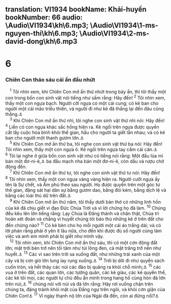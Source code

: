 translation: VI1934
bookName: Khải-huyền 
bookNumber: 66
audio: \Audio\VI1934\kh\6.mp3; \Audio\VI1934\1-ms-nguyen-thi\kh\6.mp3; \Audio\VI1934\2-ms-david-dong\kh\6.mp3
-------

<div class="title"><h1>6</h1><h3>Chiên Con tháo sáu cái ấn đầu nhứt</h3></div>
<span class="verse kh_6_1"> <sup>1</sup> Tôi nhìn xem, khi Chiên Con mở ấn thứ nhứt trong bảy ấn, thì tôi thấy một con trong bốn con sinh vật nói tiếng như sấm rằng: Hãy đến! </span>
<span class="verse kh_6_2"><sup>2</sup> Tôi nhìn xem, thấy một con ngựa bạch. Người cỡi ngựa có một cái cung; có kẻ ban cho người một cái mão triều thiên, và người đi như kẻ đã thắng lại đến đâu cũng thắng.<a data-toggle="tooltip" data-placement="bottom" title="Xa 1:8; 6:3,6">⚓</a><br/></span>
<span class="verse kh_6_3"> <sup>3</sup> Khi Chiên Con mở ấn thứ nhì, tôi nghe con sinh vật thứ nhì nói: Hãy đến! </span>
<span class="verse kh_6_4"><sup>4</sup> Liền có con ngựa khác sắc hồng hiện ra. Kẻ ngồi trên ngựa được quyền cất lấy cuộc hòa bình khỏi thế gian, hầu cho người ta giết lẫn nhau; và có kẻ ban cho người một thanh gươm lớn.<a data-toggle="tooltip" data-placement="bottom" title="Xa 1:8; 6:2">⚓</a><br/></span>
<span class="verse kh_6_5"> <sup>5</sup> Khi Chiên Con mở ấn thứ ba, tôi nghe con sinh vật thứ ba nói: Hãy đến! Tôi nhìn xem, thấy một con ngựa ô. Kẻ ngồi trên ngựa tay cầm cái cân.<a data-toggle="tooltip" data-placement="bottom" title="Xa 6:2,6">⚓</a></span>
<span class="verse kh_6_6"><sup>6</sup> Tôi lại nghe ở giữa bốn con sinh vật như có tiếng nói rằng: Một đấu lúa mì bán một đơ-ni-ê,<a data-toggle="tooltip" data-placement="bottom" title="Xem chú thích ở Mat 18:28">⚓</a> ba đấu mạch nha bán một đơ-ni-ê, còn dầu và rượu chớ động đến. <br/></span>
<span class="verse kh_6_7"> <sup>7</sup> Khi Chiên Con mở ấn thứ tư, tôi nghe con sinh vật thứ tư nói: Hãy đến! </span>
<span class="verse kh_6_8"><sup>8</sup> Tôi nhìn xem, thấy một con ngựa vàng vàng hiện ra. Người cưỡi ngựa ấy tên là Sự chết, và Âm phủ theo sau người. Họ được quyền trên một góc tư thế gian, đặng sát hại dân sự bằng gươm dao, bằng đói kém, bằng dịch lệ và bằng các loài thú dữ trên đất.<a data-toggle="tooltip" data-placement="bottom" title="Exe 14:21">⚓</a><br/></span>
<span class="verse kh_6_9"> <sup>9</sup> Khi Chiên Con mở ấn thứ năm, tôi thấy dưới bàn thờ có những linh hồn của kẻ đã chịu giết vì đạo Đức Chúa Trời và vì lời chứng họ đã làm. </span>
<span class="verse kh_6_10"><sup>10</sup> Chúng đều kêu lên lớn tiếng rằng: Lạy Chúa là Đấng thánh và chân thật, Chúa trì hoãn xét đoán và chẳng vì huyết chúng tôi báo thù những kẻ ở trên đất cho đến chừng nào? </span>
<span class="verse kh_6_11"><sup>11</sup> Có kẻ bèn cho họ mỗi người một cái áo trắng dài; và có lời phán rằng phải ở yên ít lâu nữa, cho đến khi được đủ số người cùng làm việc và anh em mình phải bị giết như mình vậy. <br/></span>
<span class="verse kh_6_12"> <sup>12</sup> Tôi nhìn xem, khi Chiên Con mở ấn thứ sáu, thì có một cơn động đất lớn; mặt trời bèn trở nên tối tăm như túi lông đen, cả mặt trăng trở nên như huyết.<a data-toggle="tooltip" data-placement="bottom" title="Kh 11:13; 16:18; Es 13:10; Gio 2:10,31; 3:15; Mat 24:29; Mac 13:24-25; Lu 21:25">⚓</a></span>
<span class="verse kh_6_13"><sup>13</sup> Các vì sao trên trời sa xuống đất, như những trái xanh của một cây vả bị cơn gió lớn lung lay rụng xuống.<a data-toggle="tooltip" data-placement="bottom" title="Es 34:4">⚓</a></span>
<span class="verse kh_6_14"><sup>14</sup> Trời bị dời đi như quyển sách cuốn tròn, và hết thảy các núi các đảo bị quăng ra khỏi chỗ mình;<a data-toggle="tooltip" data-placement="bottom" title="Kh 16:20">⚓</a></span>
<span class="verse kh_6_15"><sup>15</sup> các vua ở trên đất, các quan lớn, các tướng quân, các kẻ giàu, các kẻ quyền thế, các kẻ tôi mọi, các người tự chủ đều ẩn mình trong hang hố cùng hòn đá lớn trên núi,<a data-toggle="tooltip" data-placement="bottom" title="Es 2:19,21">⚓</a></span>
<span class="verse kh_6_16"><sup>16</sup> chúng nói với núi và đá lớn rằng: Hãy rơi xuống chận trên chúng ta, đặng tránh khỏi mặt của Đấng ngự trên ngôi, và khỏi cơn giận của Chiên Con!<a data-toggle="tooltip" data-placement="bottom" title="Os 10:8; Lu 23:30">⚓</a></span>
<span class="verse kh_6_17"><sup>17</sup> Vì ngày thạnh nộ lớn của Ngài đã đến, còn ai đứng nổi?<a data-toggle="tooltip" data-placement="bottom" title="Gio 2:11; Ma 3:2">⚓</a><br/></span>
